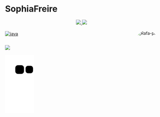 # SophiaFreire
<div align="center">
  <a href="https://github.com/Sophia-Freire">
  <img height="180em" src="https://github-readme-stats.vercel.app/api?username=Sophia-Freire&show_icons=true&theme=shades-of-purple&include_all_commits=true&count_private=true"/>
  <img height="130em" src="https://github-readme-stats.vercel.app/api/top-langs/?username=Sophia-Freire&layout=compact&langs_count=7&theme=shades-of-purple"/>
</div>
  
  
  <div style="display: inline_block"><br>
  <img align="center" alt="java" height="30" width="40"src="https://cdn.jsdelivr.net/gh/devicons/devicon/icons/java/java-original.svg" />
          
  <img align="right" alt="Rafa-pic" height="150" style="border-radius:50px;" src="https://picrew.me/shareImg/org/202205/114808_W35JUcEK.png">
</div>
  
  ##
  
  <div>
      <a href="https://www.instagram.com/_sophia.freire/" target="_blank"><img src=["https://img.shields.io/badge/YouTube-FF0000?style=for-the-badge&logo=youtube&logoColor=white"](https://img.shields.io/badge/Gmail-D14836?style=for-the-badge&logo=gmail&logoColor=white) target="_blank"></a>

  ![Snake animation](https://github.com/rafaballerini/rafaballerini/blob/output/github-contribution-grid-snake.svg)
  </div> 
